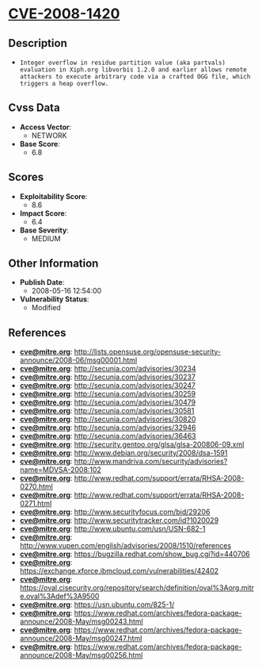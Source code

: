 
# [CVE-2008-1420](https://cve.mitre.org/cgi-bin/cvename.cgi?name=CVE-2008-1420)

## Description

- `Integer overflow in residue partition value (aka partvals) evaluation in Xiph.org libvorbis 1.2.0 and earlier allows remote attackers to execute arbitrary code via a crafted OGG file, which triggers a heap overflow.`

## Cvss Data

- **Access Vector**:
  - NETWORK
- **Base Score**:
  - 6.8

## Scores

- **Exploitability Score**:
  - 8.6
- **Impact Score**:
  - 6.4
- **Base Severity**:
  - MEDIUM

## Other Information

- **Publish Date**:
  - 2008-05-16 12:54:00
- **Vulnerability Status**:
  - Modified

## References

- **cve@mitre.org**: http://lists.opensuse.org/opensuse-security-announce/2008-06/msg00001.html
- **cve@mitre.org**: http://secunia.com/advisories/30234
- **cve@mitre.org**: http://secunia.com/advisories/30237
- **cve@mitre.org**: http://secunia.com/advisories/30247
- **cve@mitre.org**: http://secunia.com/advisories/30259
- **cve@mitre.org**: http://secunia.com/advisories/30479
- **cve@mitre.org**: http://secunia.com/advisories/30581
- **cve@mitre.org**: http://secunia.com/advisories/30820
- **cve@mitre.org**: http://secunia.com/advisories/32946
- **cve@mitre.org**: http://secunia.com/advisories/36463
- **cve@mitre.org**: http://security.gentoo.org/glsa/glsa-200806-09.xml
- **cve@mitre.org**: http://www.debian.org/security/2008/dsa-1591
- **cve@mitre.org**: http://www.mandriva.com/security/advisories?name=MDVSA-2008:102
- **cve@mitre.org**: http://www.redhat.com/support/errata/RHSA-2008-0270.html
- **cve@mitre.org**: http://www.redhat.com/support/errata/RHSA-2008-0271.html
- **cve@mitre.org**: http://www.securityfocus.com/bid/29206
- **cve@mitre.org**: http://www.securitytracker.com/id?1020029
- **cve@mitre.org**: http://www.ubuntu.com/usn/USN-682-1
- **cve@mitre.org**: http://www.vupen.com/english/advisories/2008/1510/references
- **cve@mitre.org**: https://bugzilla.redhat.com/show_bug.cgi?id=440706
- **cve@mitre.org**: https://exchange.xforce.ibmcloud.com/vulnerabilities/42402
- **cve@mitre.org**: https://oval.cisecurity.org/repository/search/definition/oval%3Aorg.mitre.oval%3Adef%3A9500
- **cve@mitre.org**: https://usn.ubuntu.com/825-1/
- **cve@mitre.org**: https://www.redhat.com/archives/fedora-package-announce/2008-May/msg00243.html
- **cve@mitre.org**: https://www.redhat.com/archives/fedora-package-announce/2008-May/msg00247.html
- **cve@mitre.org**: https://www.redhat.com/archives/fedora-package-announce/2008-May/msg00256.html
